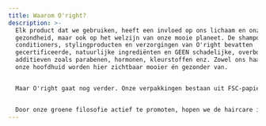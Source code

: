 ```yaml
---
title: Waarom O'right?
description: >-
  Elk product dat we gebruiken, heeft een invloed op ons lichaam en onze
  gezondheid, maar ook op het welzijn van onze mooie planeet. De shampoos,
  conditioners, stylingproducten en verzorgingen van O'right bevatten
  gecertificeerde, natuurlijke ingrediënten en GEEN schadelijke, overbodige
  additieven zoals parabenen, hormonen, kleurstoffen enz. Zowel ons haar als
  onze hoofdhuid worden hier zichtbaar mooier én gezonder van.


  Maar O'right gaat nog verder. Onze verpakkingen bestaan uit FSC-papier, bedrukt met natuurlijke soja-inkt. Onze flesjes zijn vervaardigd uit recycleerbaar materiaal, en bevatten een ecologische bamboe-dop. En dan zijn er nog onze Tree-In-The -Bottles.... Deze flesjes zijn VOLLEDIG BIOLOGISCH AFBREEKBAAR en bevatten bovendien een echt boomzaadje: Plant het in de vruchtbare grond, en er zal een ECHTE BOOM uit groeien...


  Door onze groene filosofie actief te promoten, hopen we de haircare industrie, maar ook de wereld errond, te stimuleren tot een groenere levensstijl en een kleinere ecologische voetafdruk. It's O'right!
---
```

